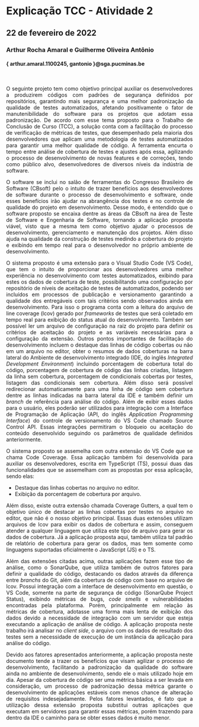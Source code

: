 # Explicação TCC - Atividade 2

## 22 de fevereiro de 2022

### Arthur Rocha Amaral e Guilherme Oliveira Antônio

#### { arthur.amaral.1100245, gantonio }@sga.pucminas.be

<br>

<span style=" text-align: justify; ">

O seguinte projeto tem como objetivo principal auxiliar os desenvolvedores a produzirem códigos com padrões de segurança definidos por repositórios, garantindo mais segurança e uma melhor padronização da qualidade de testes automatizados, afetando positivamente o fator de manutenibilidade do software para os projetos que adotam essa padronização. De acordo com esse tema proposto para o Trabalho de Conclusão de Curso (TCC), a solução conta com a facilitação do processo de verificação de métricas de testes, que desempenhado pela maioria dos desenvolvedores que aplicam uma metodologia de testes automatizados para garantir uma melhor qualidade de código. A ferramenta encurta o tempo entre análise de cobertura de testes e ajustes após essa, agilizando o processo de desenvolvimento de novas features e de correções, tendo como público alvo, desenvolvedores de diversos níveis da indústria de software.

O software se inclui no salão de ferramentas do Congresso Brasileiro de Software (CBsoft) pelo o intuito de trazer benefícios aos desenvolvedores de software durante o processo de desenvolvimento e software, onde esses benefícios irão ajudar na abrangência dos testes e no controle de qualidade do projeto em desenvolvimento. Desse modo, é entendido que o software proposto se encaixa dentre as áreas da CBsoft na área de Teste de Software e Engenharia de Software, tornando a aplicação proposta viável, visto que a mesma tem como objetivo ajudar o processos de desenvolvimento, gerenciamento e manutenção dos projetos. Além disso ajuda na qualidade da construção de testes medindo a cobertura do projeto e exibindo em tempo real para o desenvolvedor no próprio ambiente de desenvolvimento.

O sistema proposto é uma extensão para o Visual Studio Code (VS Code), que tem o intuito de proporcionar aos desenvolvedores uma melhor experiência no desenvolvimento com testes automatizados, exibindo para estes os dados de cobertura de teste, possibilitando uma configuração por repositório de níveis de aceitação de testes de automatizados, podendo ser incluídos em processos de publicação e versionamento garantindo a qualidade dos entregáveis com tais critérios sendo observados ainda em desenvolvimento. Para isso o programa conta com a leitura do arquivo de line coverage (lcov) gerado por _frameworks_ de testes que será coletado em tempo real para exibição do status atual do desenvolvimento. Também ser possível ler um arquivo de configuração na raiz do projeto para definir os critérios de aceitação do projeto e as variáveis necessárias para a configuração da extensão. Outros pontos importantes de facilitação do desenvolvimento incluem o destaque das linhas de código cobertas ou não em um arquivo no editor, obter o resumos de dados coberturas na barra lateral do Ambiente de desenvolvimento integrado (IDE, do inglês _Integrated Development Environment_) incluindo porcentagem de cobertura total do código, porcentagem de cobertura de código das linhas criadas, listagem da linha sem cobertura, porcentagem de condicionais cobertas por testes, listagem das condicionais sem cobertura. Além disso será possível redirecionar automaticamente para uma linha de código sem cobertura dentre as linhas indicadas na barra lateral da IDE e também definir um _branch_ de referência para análise do código. Além de exibir esses dados para o usuário, eles poderão ser utilizados para integração com a Interface de Programação de Aplicação (API, do inglês _Application Programming Interface_) do controle de versionamento do VS Code chamado Source Control API. Essas integrações permitiram o bloqueio ou aceitação do conteúdo desenvolvido seguindo os parâmetros de qualidade definidos anteriormente.

O sistema proposto se assemelha com outra extensão do VS Code que se chama Code Coverage. Essa aplicação também foi desenvolvida para auxiliar os desenvolvedores, escrita em TypeScript (TS), possui duas das funcionalidades que se assemelham com as propostas por essa aplicação, sendo elas:

- Destaque das linhas cobertas no arquivo no editor.
- Exibição da porcentagem de cobertura por arquivo.

Além disso, existe outra extensão chamada Coverage Gutters, a qual tem o objetivo único de destacar as linhas cobertas por testes no arquivo no editor, que não é o nosso objetivo principal. Essas duas extensões utilizam arquivos de lcov para exibir os dados de cobertura e assim, conseguem atender a qualquer linguagem que utiliza este tipo de arquivo para gerar os dados de cobertura. Já a aplicação proposta aqui, também utiliza tal padrão de relatório de cobertura para gerar os dados, mas tem somente como linguagens suportadas oficialmente o JavaScript (JS) e o TS.

Além das extensões citadas acima, outras aplicações fazem esse tipo de análise, como o SonarQube, que utiliza também de outros fatores para definir a qualidade do código, destacando os dados através da diferença entre _branchs_ do Git, além da cobertura de código com base no arquivo de lcov. Possui integração com a interface de desenvolvimento em questão, o VS Code, somente na parte de segurança de código (SonarQube Project Status), exibindo métricas de bugs, _code_ _smells_ e vulnerabilidades encontradas pela plataforma. Porém, principalmente em relação às métricas de cobertura, adotasse uma forma mais lenta de exibição dos dados devido a necessidade de integração com um servidor que esteja executando a aplicação de análise de código. A aplicação proposta neste trabalho irá analisar no _client side_, o arquivo com os dados de resultado dos testes sem a necessidade de execução de um instância da aplicação para análise do código.

Devido aos fatores apresentados anteriormente, a aplicação proposta neste documento tende a trazer os benefícios que visam agilizar o processo de desenvolvimento, facilitando a padronização da qualidade do software ainda no ambiente de desenvolvimento, sendo ele o mais utilizado hoje em dia. Apesar da cobertura de código ser uma métrica básica a ser levada em consideração, um processo de padronização dessa métrica garante o desenvolvimento de aplicações estáveis com menos chance de alteração de requisitos indesejadamente. Pelos fatores levantados, é fato que a utilização dessa extensão proposta substitui outras aplicações que executam em servidores para garantir essas métricas, porém trazendo para dentro da IDE o caminho para se obter esses dados é muito menor.

</span>
